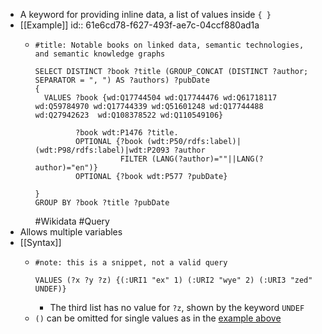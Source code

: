 - A keyword for providing inline data, a list of values inside `{ }`
- [[Example]]
  id:: 61e6cd78-f627-493f-ae7c-04ccf880ad1a
	- ```sparql
	  #title: Notable books on linked data, semantic technologies, and semantic knowledge graphs 
	   
	  SELECT DISTINCT ?book ?title (GROUP_CONCAT (DISTINCT ?author; SEPARATOR = ", ") AS ?authors) ?pubDate
	  {
	    VALUES ?book {wd:Q17744504 wd:Q17744476 wd:Q61718117 wd:Q59784970 wd:Q17744339 wd:Q51601248 wd:Q17744488 wd:Q27942623  wd:Q108378522 wd:Q110549106}
	           
	           ?book wdt:P1476 ?title.
	           OPTIONAL {?book (wdt:P50/rdfs:label)|(wdt:P98/rdfs:label)|wdt:P2093 ?author
	                     FILTER (LANG(?author)=""||LANG(?author)="en")}
	           OPTIONAL {?book wdt:P577 ?pubDate}
	  
	  }
	  GROUP BY ?book ?title ?pubDate
	  ```
	  #Wikidata #Query
- Allows multiple variables
- [[Syntax]]
	- ```sparql
	  #note: this is a snippet, not a valid query
	  
	  VALUES (?x ?y ?z) {(:URI1 "ex" 1) (:URI2 "wye" 2) (:URI3 "zed" UNDEF)}
	  ```
		- The third list has no value for `?z`, shown by the keyword `UNDEF`
	- `()` can be omitted for single values as in the [example above](((61e6cd78-f627-493f-ae7c-04ccf880ad1a)))
